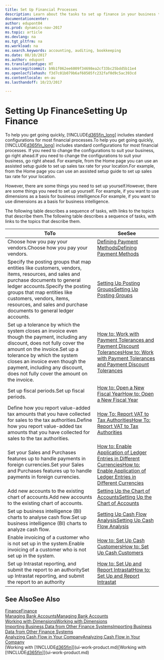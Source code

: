 ```yaml
---
title: Set Up Financial Processes
description: Learn about the tasks to set up finance in your business to suit all your accounting, auditing, or bookkeeping needs.
documentationcenter: 
author: edupont04
ms.prod: dynamics-nav-2017
ms.topic: article
ms.devlang: na
ms.tgt_pltfrm: na
ms.workload: na
ms.search.keywords: accounting, auditing, bookkeeping
ms.date: 08/10/2017
ms.author: edupont
ms.translationtype: HT
ms.sourcegitcommit: b9b1f062ee6009f34698ea2cf33bc25bdd5b11e4
ms.openlocfilehash: f3d7c01b079b6af60505fc232faf0d9c5ac393cd
ms.contentlocale: en-au
ms.lasthandoff: 10/23/2017

---
```

# <a name="setting-up-finance"></a><span data-ttu-id="85c44-103">Setting Up Finance</span><span class="sxs-lookup"><span data-stu-id="85c44-103">Setting Up Finance</span></span>
<span data-ttu-id="85c44-104">To help you get going quickly, [!INCLUDE[d365fin_long](includes/d365fin_long_md.md)] includes standard configurations for most financial processes.</span><span class="sxs-lookup"><span data-stu-id="85c44-104">To help you get going quickly, [!INCLUDE[d365fin_long](includes/d365fin_long_md.md)] includes standard configurations for most financial processes.</span></span> <span data-ttu-id="85c44-105">If you need to change the configurations to suit your business, go right ahead.</span><span class="sxs-lookup"><span data-stu-id="85c44-105">If you need to change the configurations to suit your business, go right ahead.</span></span> <span data-ttu-id="85c44-106">For example, from the Home page you can use an assisted setup guide to set up sales tax rate for your location.</span><span class="sxs-lookup"><span data-stu-id="85c44-106">For example, from the Home page you can use an assisted setup guide to set up sales tax rate for your location.</span></span>  

<span data-ttu-id="85c44-107">However, there are some things you need to set up yourself.</span><span class="sxs-lookup"><span data-stu-id="85c44-107">However, there are some things you need to set up yourself.</span></span> <span data-ttu-id="85c44-108">For example, if you want to use dimensions as a basis for business intelligence.</span><span class="sxs-lookup"><span data-stu-id="85c44-108">For example, if you want to use dimensions as a basis for business intelligence.</span></span>  

<span data-ttu-id="85c44-109">The following table describes a sequence of tasks, with links to the topics that describe them.</span><span class="sxs-lookup"><span data-stu-id="85c44-109">The following table describes a sequence of tasks, with links to the topics that describe them.</span></span>

| <span data-ttu-id="85c44-110">To</span><span class="sxs-lookup"><span data-stu-id="85c44-110">To</span></span> | <span data-ttu-id="85c44-111">See</span><span class="sxs-lookup"><span data-stu-id="85c44-111">See</span></span> |
| --- | --- |
| <span data-ttu-id="85c44-112">Choose how you pay your vendors.</span><span class="sxs-lookup"><span data-stu-id="85c44-112">Choose how you pay your vendors.</span></span> |[<span data-ttu-id="85c44-113">Defining Payment Methods</span><span class="sxs-lookup"><span data-stu-id="85c44-113">Defining Payment Methods</span></span>](finance-payment-methods.md) |
| <span data-ttu-id="85c44-114">Specify the posting groups that map entities like customers, vendors, items, resources, and sales and purchase documents to general ledger accounts.</span><span class="sxs-lookup"><span data-stu-id="85c44-114">Specify the posting groups that map entities like customers, vendors, items, resources, and sales and purchase documents to general ledger accounts.</span></span> |[<span data-ttu-id="85c44-115">Setting Up Posting Groups</span><span class="sxs-lookup"><span data-stu-id="85c44-115">Setting Up Posting Groups</span></span>](finance-posting-groups.md)|
|<span data-ttu-id="85c44-116">Set up a tolerance by which the system closes an invoice even though the payment, including any discount, does not fully cover the amount on the invoice.</span><span class="sxs-lookup"><span data-stu-id="85c44-116">Set up a tolerance by which the system closes an invoice even though the payment, including any discount, does not fully cover the amount on the invoice.</span></span>|[<span data-ttu-id="85c44-117">How to: Work with Payment Tolerances and Payment Discount Tolerances</span><span class="sxs-lookup"><span data-stu-id="85c44-117">How to: Work with Payment Tolerances and Payment Discount Tolerances</span></span>](finance-payment-tolerance-and-payment-discount-tolerance.md)|
| <span data-ttu-id="85c44-118">Set up fiscal periods.</span><span class="sxs-lookup"><span data-stu-id="85c44-118">Set up fiscal periods.</span></span> |[<span data-ttu-id="85c44-119">How to: Open a New Fiscal Year</span><span class="sxs-lookup"><span data-stu-id="85c44-119">How to: Open a New Fiscal Year</span></span>](finance-how-open-new-fiscal-year.md) |
| <span data-ttu-id="85c44-120">Define how you report value-added tax amounts that you have collected for sales to the tax authorities.</span><span class="sxs-lookup"><span data-stu-id="85c44-120">Define how you report value-added tax amounts that you have collected for sales to the tax authorities.</span></span> |[<span data-ttu-id="85c44-121">How To: Report VAT to Tax Authorities</span><span class="sxs-lookup"><span data-stu-id="85c44-121">How To: Report VAT to Tax Authorities</span></span>](finance-how-report-vat.md)|
| <span data-ttu-id="85c44-122">Set your Sales and Purchases features up to handle payments in foreign currencies.</span><span class="sxs-lookup"><span data-stu-id="85c44-122">Set your Sales and Purchases features up to handle payments in foreign currencies.</span></span>|[<span data-ttu-id="85c44-123">How to: Enable Application of Ledger Entries in Different Currencies</span><span class="sxs-lookup"><span data-stu-id="85c44-123">How to: Enable Application of Ledger Entries in Different Currencies</span></span>](finance-how-enable-application-ledger-entries-different-currencies.md)
| <span data-ttu-id="85c44-124">Add new accounts to the existing chart of accounts.</span><span class="sxs-lookup"><span data-stu-id="85c44-124">Add new accounts to the existing chart of accounts.</span></span> |[<span data-ttu-id="85c44-125">Setting Up the Chart of Accounts</span><span class="sxs-lookup"><span data-stu-id="85c44-125">Setting Up the Chart of Accounts</span></span>](finance-setup-chart-accounts.md) |
| <span data-ttu-id="85c44-126">Set up business intelligence (BI) charts to analyse cash flow.</span><span class="sxs-lookup"><span data-stu-id="85c44-126">Set up business intelligence (BI) charts to analyze cash flow.</span></span> |[<span data-ttu-id="85c44-127">Setting Up Cash Flow Analysis</span><span class="sxs-lookup"><span data-stu-id="85c44-127">Setting Up Cash Flow Analysis</span></span>](finance-setup-cash-flow-analyses.md) |
|<span data-ttu-id="85c44-128">Enable invoicing of a customer who is not set up in the system.</span><span class="sxs-lookup"><span data-stu-id="85c44-128">Enable invoicing of a customer who is not set up in the system.</span></span>|[<span data-ttu-id="85c44-129">How to: Set Up Cash Customers</span><span class="sxs-lookup"><span data-stu-id="85c44-129">How to: Set Up Cash Customers</span></span>](finance-how-to-set-up-cash-customers.md)|
| <span data-ttu-id="85c44-130">Set up Intrastat reporting, and submit the report to an authority</span><span class="sxs-lookup"><span data-stu-id="85c44-130">Set up Intrastat reporting, and submit the report to an authority</span></span> | [<span data-ttu-id="85c44-131">How to: Set Up and Report Intrastat</span><span class="sxs-lookup"><span data-stu-id="85c44-131">How to: Set Up and Report Intrastat</span></span>](finance-how-setup-report-intrastat.md)|

## <a name="see-also"></a><span data-ttu-id="85c44-132">See Also</span><span class="sxs-lookup"><span data-stu-id="85c44-132">See Also</span></span>
[<span data-ttu-id="85c44-133">Finance</span><span class="sxs-lookup"><span data-stu-id="85c44-133">Finance</span></span>](finance.md)  
[<span data-ttu-id="85c44-134">Managing Bank Accounts</span><span class="sxs-lookup"><span data-stu-id="85c44-134">Managing Bank Accounts</span></span>](bank-manage-bank-accounts.md)  
[<span data-ttu-id="85c44-135">Working with Dimensions</span><span class="sxs-lookup"><span data-stu-id="85c44-135">Working with Dimensions</span></span>](finance-dimensions.md)  
[<span data-ttu-id="85c44-136">Importing Business Data from Other Finance Systems</span><span class="sxs-lookup"><span data-stu-id="85c44-136">Importing Business Data from Other Finance Systems</span></span>](upload-data.md)  
[<span data-ttu-id="85c44-137">Analyzing Cash Flow in Your Company</span><span class="sxs-lookup"><span data-stu-id="85c44-137">Analyzing Cash Flow in Your Company</span></span>](finance-analyze-cash-flow.md)  
<span data-ttu-id="85c44-138">[Working with [!INCLUDE[d365fin](includes/d365fin_md.md)]](ui-work-product.md)</span><span class="sxs-lookup"><span data-stu-id="85c44-138">[Working with [!INCLUDE[d365fin](includes/d365fin_md.md)]](ui-work-product.md)</span></span>  

##

